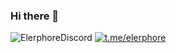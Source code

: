 ### Hi there 👋

![ElerphoreDiscord](https://dcbadge.vercel.app/api/shield/277096140275449856)
[![t.me/elerphore](https://img.shields.io/badge/Telegram-2CA5E0?style=for-the-badge&logo=telegram&logoColor=white)][1]

[1]: https://t.me/elerphore
